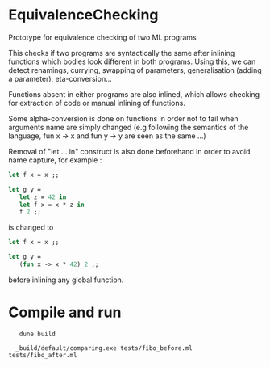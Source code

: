 # EquivalenceChecking
Prototype for equivalence checking of two ML programs 


This checks if two programs are syntactically the same after inlining functions which bodies look different in both programs.
Using this, we can detect renamings, currying, swapping of parameters, generalisation (adding a parameter), eta-conversion...

Functions absent in either programs are also inlined, which allows checking for extraction of code or manual inlining of functions. 

Some alpha-conversion is done on functions in order not to fail when arguments name are simply changed (e.g following the semantics of the language, fun x -> x and fun y -> y are seen as the same ...)

Removal of "let ... in" construct is also done beforehand in order to avoid name capture, for example :

```ocaml
let f x = x ;;

let g y = 
   let z = 42 in
   let f x = x * z in 
   f 2 ;;
```

is changed to 

```ocaml
let f x = x ;;

let g y =  
   (fun x -> x * 42) 2 ;;
```

before inlining any global function.


# Compile and run

```
   dune build
```

```
  _build/default/comparing.exe tests/fibo_before.ml tests/fibo_after.ml
```
